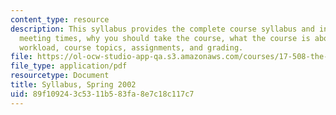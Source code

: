 ```yaml
---
content_type: resource
description: This syllabus provides the complete course syllabus and information on
  meeting times, why you should take the course, what the course is about, readings,
  workload, course topics, assignments, and grading.
file: https://ol-ocw-studio-app-qa.s3.amazonaws.com/courses/17-508-the-rise-and-fall-of-democracy-regime-change-spring-2002/89f109243c5311b583fa8e7c18c117c7_17508_syllabus_2002final.pdf
file_type: application/pdf
resourcetype: Document
title: Syllabus, Spring 2002
uid: 89f10924-3c53-11b5-83fa-8e7c18c117c7
---
```

